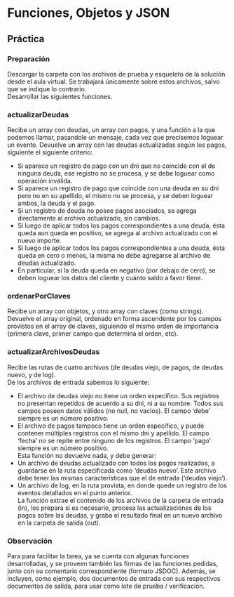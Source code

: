 # Funciones, Objetos y JSON
## Práctica
### Preparación
Descargar la carpeta con los archivos de prueba y esqueleto de la solución desde el aula
virtual. Se trabajará únicamente sobre estos archivos, salvo que se indique lo contrario.<br>
Desarrollar las siguientes funciones.

### actualizarDeudas
Recibe un array con deudas, un array con pagos, y una función a la que podemos llamar,
pasandole un mensaje, cada vez que precisemos loguear un evento. Devuelve un array con las deudas actualizadas según los pagos, siguiente el siguiente criterio:
*  Si aparece un registro de pago con un dni que no coincide con el de ninguna deuda, ese registro no se procesa, y se debe loguear como operación inválida.
* Si aparece un registro de pago que coincide con una deuda en su dni pero no en su
apellido, el mismo no se procesa, y se deben loguear ambos, la deuda y el pago.
* Si un registro de deuda no posee pagos asociados, se agrega directamente al archivo
actualizado, sin cambios.
* Si luego de aplicar todos los pagos correspondientes a una deuda, ésta queda aun
queda en positivo, se agrega al archivo actualizado con el nuevo importe.
* Si luego de aplicar todos los pagos correspondientes a una deuda, ésta queda en cero o
menos, la misma no debe agregarse al archivo de deudas actualizado.
* En particular, si la deuda queda en negativo (por debajo de cero), se deben loguear los datos del cliente y cuánto saldo a favor tiene.<br>
### ordenarPorClaves
Recibe un array con objetos, y otro array con claves (como strings). Devuelve el array original, ordenado en forma ascendente por los campos provistos en el array de claves, siguiendo el mismo orden de importancia (primera clave, primer campo que determina el orden, etc).<br>
### actualizarArchivosDeudas
Recibe las rutas de cuatro archivos (de deudas viejo, de pagos, de deudas nuevo, y de log).<br>
De los archivos de entrada sabemos lo siguiente:<br>
* El archivo de deudas viejo no tiene un orden específico. Sus registros no presentan
repetidos de acuerdo a su dni, ni a su nombre. Todos sus campos poseen datos válidos
(no null, no vacíos). El campo ‘debe’ siempre es un número positivo.
* El archivo de pagos tampoco tiene un orden específico, y puede contener múltiples
registros con el mismo dni y apellido. El campo ‘fecha’ no se repite entre ninguno de los registros. El campo ‘pago’ siempre es un número positivo.<br>
Esta función no devuelve nada, y debe generar:
* Un archivo de deudas actualizado con todos los pagos realizados, a guardarse en la
ruta especificada como ‘deudas nuevo’. Este archivo debe tener las mismas características que el de entrada (‘deudas viejo’).
* Un archivo de log, en la ruta provista, en donde quede un registro de los eventos
detallados en el punto anterior.<br>
La función extrae el contenido de los archivos de la carpeta de entrada (in), los prepara si es necesario, procesa las actualizaciones de los pagos sobre las deudas, y graba el resultado final en un nuevo archivo en la carpeta de salida (out).<br>
### Observación
Para para facilitar la tarea, ya se cuenta con algunas funciones desarrolladas, y se proveen también las firmas de las funciones pedidas, junto con su comentario correspondiente (formato JSDOC). Además, se incluyen, como ejemplo, dos documentos de entrada con sus respectivos documentos de salida, para usar como lote de prueba / verificación.
